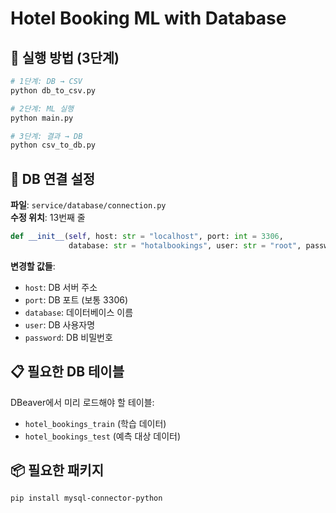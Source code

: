 # Hotel Booking ML with Database

## 🚀 실행 방법 (3단계)

```bash
# 1단계: DB → CSV
python db_to_csv.py

# 2단계: ML 실행
python main.py

# 3단계: 결과 → DB
python csv_to_db.py
```


## 🔧 DB 연결 설정

**파일**: `service/database/connection.py`  
**수정 위치**: 13번째 줄

```python
def __init__(self, host: str = "localhost", port: int = 3306, 
             database: str = "hotalbookings", user: str = "root", password: str = "root1234"):
```

**변경할 값들**:
- `host`: DB 서버 주소
- `port`: DB 포트 (보통 3306)
- `database`: 데이터베이스 이름
- `user`: DB 사용자명
- `password`: DB 비밀번호

## 📋 필요한 DB 테이블

DBeaver에서 미리 로드해야 할 테이블:
- `hotel_bookings_train` (학습 데이터)
- `hotel_bookings_test` (예측 대상 데이터)



## 📦 필요한 패키지

```bash
pip install mysql-connector-python
```
